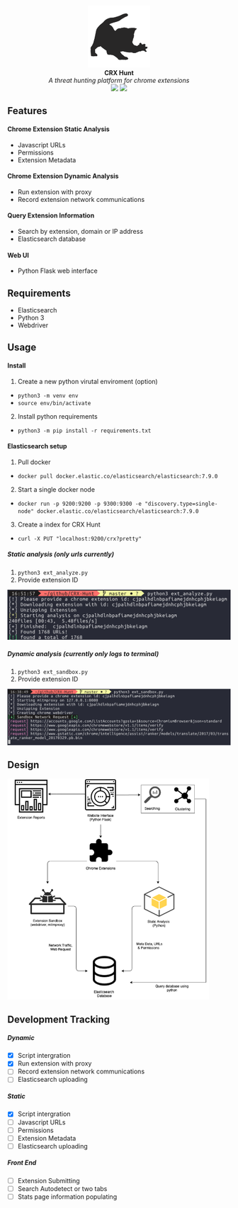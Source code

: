 <p align="center">
  <img alt="CRX Hunt" src="https://github.com/colincowie/CRX-Hunt/raw/master/static/logo.png" height="140" />
  <br>
  <b>CRX Hunt</b>
  <br>
  <i>A threat hunting platform for chrome extensions</i>
  <br>
  <img src="https://img.shields.io/github/last-commit/colincowie/CRX-Hunt"/> <img src="https://img.shields.io/github/repo-size/colincowie/CRX-Hunt"/>
</p>


## Features
#### Chrome Extension Static Analysis
- Javascript URLs
- Permissions
- Extension Metadata
#### Chrome Extension Dynamic Analysis
- Run extension with proxy
- Record extension network communications
#### Query Extension Information
- Search by extension, domain or IP address
- Elasticsearch database
#### Web UI
- Python Flask web interface

## Requirements 
- Elasticsearch
- Python 3
- Webdriver

## Usage
#### Install

1. Create a new python virutal enviroment (option) 
  - `python3 -m venv env`
  - `source env/bin/activate`

2. Install python requirements 
  - `python3 -m pip install -r requirements.txt`

#### Elasticsearch setup
1. Pull docker
  - `docker pull docker.elastic.co/elasticsearch/elasticsearch:7.9.0`
2. Start a single docker node
  - `docker run -p 9200:9200 -p 9300:9300 -e "discovery.type=single-node" docker.elastic.co/elasticsearch/elasticsearch:7.9.0`
3. Create a index for CRX Hunt
  - `curl -X PUT "localhost:9200/crx?pretty"`
  
##### Static analysis (only urls currently)
1. `python3 ext_analyze.py`
2. Provide extension ID
<img src="https://github.com/colincowie/CRX-Hunt/raw/master/static/github/analyze_demo.png"/>

##### Dynamic analysis (currently only logs to terminal)
1. `python3 ext_sandbox.py`
2. Provide extension ID
<img src="https://github.com/colincowie/CRX-Hunt/raw/master/static/github/dynamic_demo.png"/>

## Design
<img src="https://github.com/colincowie/CRX-Hunt/raw/master/diagram.png" height="500"/>

## Development Tracking 
##### Dynamic
- [x] Script intergration
- [x] Run extension with proxy
- [ ] Record extension network communications
- [ ] Elasticsearch uploading
##### Static
- [x] Script intergration
- [ ] Javascript URLs
- [ ] Permissions
- [ ] Extension Metadata
- [ ] Elasticsearch uploading
##### Front End
- [ ] Extension Submitting
- [ ] Search Autodetect or two tabs
- [ ] Stats page information populating 
